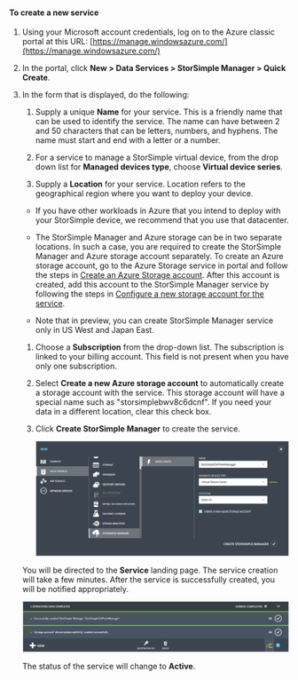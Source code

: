 #### To create a new service

1.  Using your Microsoft account credentials, log on to the Azure classic portal at this URL: [https://manage.windowsazure.com/](https://manage.windowsazure.com/)

2.  In the portal, click **New > Data Services > StorSimple Manager > Quick Create**.

3.  In the form that is displayed, do the following:

	1.  Supply a unique **Name** for your service. This is a friendly name that can be used to identify the service. The name can have between 2 and 50 characters that can be letters, numbers, and hyphens. The name must start and end with a letter or a number.

	2.  For a service to manage a StorSimple virtual device, from the drop down list for **Managed devices type**, choose **Virtual device series**.

	3.  Supply a **Location** for your service. Location refers to the geographical region where you want to deploy your device.

	 -   If you have other workloads in Azure that you intend to deploy with your StorSimple device, we recommend that you use that datacenter.

   	 -   The StorSimple Manager and Azure storage can be in two separate locations. In such a case, you are required to create the StorSimple Manager and Azure storage account separately. To create an Azure storage account, go to the Azure Storage service in portal and follow the steps in [Create an Azure Storage account](storage-create-storage-account.md#create-a-storage-account). After this account is created, add this account to the StorSimple Manager service by following the steps in [Configure a new storage account for the service](#optional-step-configure-a-new-storage-account-for-the-service).
   	 
   	 -   Note that in preview, you can create StorSimple Manager service only in US West and Japan East.
	
	1.  Choose a **Subscription** from the drop-down list. The subscription is linked to your billing account. This field is not present when you have only one subscription.

	1.  Select **Create a new Azure storage account** to automatically create a storage account with the service. This storage account will have a special name such as "storsimplebwv8c6dcnf". If you need your data in a different location, clear this check box.

	1.  Click **Create StorSimple Manager** to create the service.

		![](./media/storsimple-ova-create-new-service/image1-include.png)

	You will be directed to the **Service** landing page. The service creation will take a few minutes. After the service is successfully created, you will be notified appropriately.

	![](./media/storsimple-ova-create-new-service/image2-include.png)

	The status of the service will change to **Active**.
